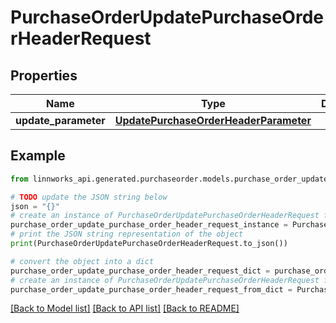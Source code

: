 # PurchaseOrderUpdatePurchaseOrderHeaderRequest


## Properties

Name | Type | Description | Notes
------------ | ------------- | ------------- | -------------
**update_parameter** | [**UpdatePurchaseOrderHeaderParameter**](UpdatePurchaseOrderHeaderParameter.md) |  | [optional] 

## Example

```python
from linnworks_api.generated.purchaseorder.models.purchase_order_update_purchase_order_header_request import PurchaseOrderUpdatePurchaseOrderHeaderRequest

# TODO update the JSON string below
json = "{}"
# create an instance of PurchaseOrderUpdatePurchaseOrderHeaderRequest from a JSON string
purchase_order_update_purchase_order_header_request_instance = PurchaseOrderUpdatePurchaseOrderHeaderRequest.from_json(json)
# print the JSON string representation of the object
print(PurchaseOrderUpdatePurchaseOrderHeaderRequest.to_json())

# convert the object into a dict
purchase_order_update_purchase_order_header_request_dict = purchase_order_update_purchase_order_header_request_instance.to_dict()
# create an instance of PurchaseOrderUpdatePurchaseOrderHeaderRequest from a dict
purchase_order_update_purchase_order_header_request_from_dict = PurchaseOrderUpdatePurchaseOrderHeaderRequest.from_dict(purchase_order_update_purchase_order_header_request_dict)
```
[[Back to Model list]](../README.md#documentation-for-models) [[Back to API list]](../README.md#documentation-for-api-endpoints) [[Back to README]](../README.md)


